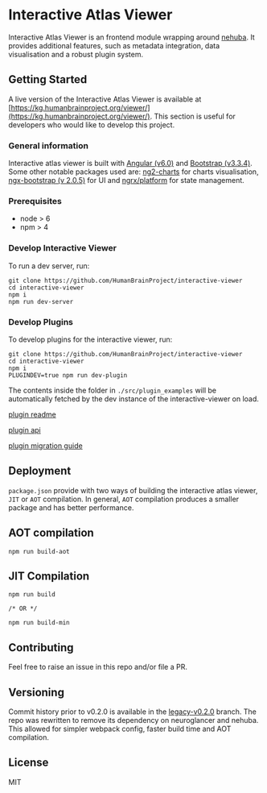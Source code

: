 # Interactive Atlas Viewer

Interactive Atlas Viewer is an frontend module wrapping around [nehuba](https://github.com/HumanBrainProject/nehuba). It provides additional features, such as metadata integration, data visualisation and a robust plugin system.

## Getting Started

A live version of the Interactive Atlas Viewer is available at [https://kg.humanbrainproject.org/viewer/](https://kg.humanbrainproject.org/viewer/). This section is useful for developers who would like to develop this project.

### General information
Interactive atlas viewer is built with [Angular (v6.0)](https://angular.io/) and [Bootstrap (v3.3.4)](http://getbootstrap.com/docs/3.3/). Some other notable packages used are: [ng2-charts](https://valor-software.com/ng2-charts/) for charts visualisation, [ngx-bootstrap (v 2.0.5)](https://valor-software.com/ngx-bootstrap/old/2.0.5/) for UI and [ngrx/platform](https://github.com/ngrx/platform) for state management. 

### Prerequisites

- node > 6
- npm > 4

### Develop Interactive Viewer

To run a dev server, run:

```
git clone https://github.com/HumanBrainProject/interactive-viewer
cd interactive-viewer
npm i
npm run dev-server
```

### Develop Plugins

To develop plugins for the interactive viewer, run:
```
git clone https://github.com/HumanBrainProject/interactive-viewer
cd interactive-viewer
npm i
PLUGINDEV=true npm run dev-plugin
```

The contents inside the folder in `./src/plugin_examples` will be automatically fetched by the dev instance of the interactive-viewer on load. 

[plugin readme](src/plugin_examples/README.md)

[plugin api](src/plugin_examples/plugin_api.md)

[plugin migration guide](src/plugin_examples/migrationGuide.md)


## Deployment

`package.json` provide with two ways of building the interactive atlas viewer, `JIT` or `AOT` compilation. In general, `AOT` compilation produces a smaller package and has better performance. 

## AOT compilation

```
npm run build-aot
```

## JIT Compilation
```
npm run build

/* OR */

npm run build-min
```


## Contributing

Feel free to raise an issue in this repo and/or file a PR. 

## Versioning

Commit history prior to v0.2.0 is available in the [legacy-v0.2.0](https://github.com/HumanBrainProject/interactive-viewer/tree/legacy-v0.2.0) branch. The repo was rewritten to remove its dependency on neuroglancer and nehuba. This allowed for simpler webpack config, faster build time and AOT compilation. 

## License

MIT
